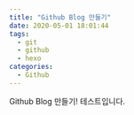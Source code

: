 ```yaml
---
title: "Github Blog 만들기"
date: 2020-05-01 18:01:44
tags:
  - git
  - github
  - hexo
categories:
  - Github
---
```


Github Blog 만들기!
테스트입니다.
